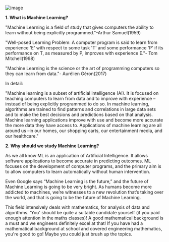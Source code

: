 
![image](https://user-images.githubusercontent.com/84079210/135276397-c80201df-04c7-435e-92e7-0afd84deb485.png)


**1. What is Machine Learning?**

"Machine Learning is a field of study that gives computers the ability to learn without being explicitly programmed."-Arthur Samuel(1959)

"Well-posed Learning Problem: A computer program is said to learn from experience 'E' with respect to some task 'T' and some performance 'P' if its performance on T, as measured by P, improves with experience E."- Tom Mitchell(1998)

"Machine Learning is the science or the art of programming computers so they can learn from data."- Aurélien Géron(2017)

In detail:

"Machine learning is a subset of artificial intelligence (AI). It is focused on teaching computers to learn from data and to improve with experience – instead of being explicitly programmed to do so. In machine learning, algorithms are trained to find patterns and correlations in large data sets and to make the best decisions and predictions based on that analysis. Machine learning applications improve with use and become more accurate the more data they have access to. Applications of machine learning are all around us –in our homes, our shopping carts, our entertainment media, and our healthcare."


**2. Why should we study Machine Learning?**

As we all know ML is an application of Artificial Intelligence. It
allows software applications to become accurate in predicting outcomes. ML focuses on the development of computer programs, and the primary aim is to allow computers to learn automatically without human intervention.

Even Google says “Machine Learning is the future,” and the future of Machine Learning is going to be very bright. As humans become more addicted to machines, we’re witnesses to a new revolution that’s taking over the world, and that is going to be the future of Machine Learning.

This field intensively deals with mathematics, for analysis of data and algorithms. 'You' should be quite a suitable candidate yourself (if you paid enough attention in the maths classes)! A good mathematical background is a must and we engineers definitely excel at that! If you have had a mathematical background at school and covered engineering mathematics, you're good to go! Maybe you could just brush up the topics.
